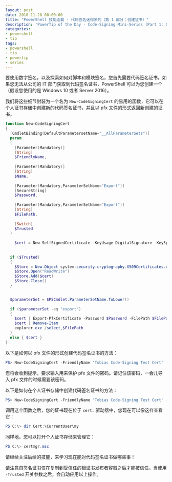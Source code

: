 ```yaml
---
layout: post
date: 2018-11-28 00:00:00
title: "PowerShell 技能连载 - 代码签名迷你系列（第 1 部分：创建证书）"
description: 'PowerTip of the Day - Code-Signing Mini-Series (Part 1: Creating Certs)'
categories:
- powershell
- tip
tags:
- powershell
- tip
- powertip
- series
---
```

要使用数字签名，以及探索如何对脚本和模块签名，您首先需要代码签名证书。如果您无法从公司的 IT 部门获取到代码签名证书，PowerShell 可以为您创建一个（假设您使用的是 Windows 10 或者 Server 2016）。

我们将这些细节封装为一个名为 `New-CodeSigningCert` 的易用的函数，它可以在个人证书存储中创建新的代码签名证书，并且以 pfx 文件的形式返回新创建的证书。

```powershell
function New-CodeSigningCert
{
  [CmdletBinding(DefaultParametersetName="__AllParameterSets")]
  param
  (
    [Parameter(Mandatory)]
    [String]
    $FriendlyName,
    
    [Parameter(Mandatory)]
    [String]
    $Name,
    
    [Parameter(Mandatory,ParameterSetName="Export")]
    [SecureString]
    $Password,
    
    [Parameter(Mandatory,ParameterSetName="Export")]
    [String]
    $FilePath,
    
    [Switch]
    $Trusted
  )
  
    $cert = New-SelfSignedCertificate -KeyUsage DigitalSignature -KeySpec Signature -FriendlyName $FriendlyName -Subject "CN=$Name" -KeyExportPolicy ExportableEncrypted -CertStoreLocation Cert:\CurrentUser\My -NotAfter (Get-Date).AddYears(5) -TextExtension @('2.5.29.37={text}1.3.6.1.5.5.7.3.3')
  
  
  if ($Trusted)
  {
    $Store = New-Object system.security.cryptography.X509Certificates.x509Store("Root", "CurrentUser")
    $Store.Open("ReadWrite")
    $Store.Add($cert)
    $Store.Close()
  }


  $parameterSet = $PSCmdlet.ParameterSetName.ToLower()
  
  if ($parameterSet -eq "export")
  {
    $cert | Export-PfxCertificate -Password $Password -FilePath $FilePath
    $cert | Remove-Item
    explorer.exe /select,$FilePath
  }
  else { $cert }
}
```

以下是如何以 pfx 文件的形式创建代码签名证书的方法：

```powershell
PS> New-CodeSigningCert -FriendlyName 'Tobias Code-Signing Test Cert' -Name TobiasCS -FilePath "$home\desktop\myCert.pfx" 
```

您将会收到提示，要求输入用来保护 pfx 文件的密码。请记住该密码，一会儿导入 pfx 文件的时候需要该密码。

以下是如何在个人证书存储中创建代码签名证书的方法：

```powershell
PS> New-CodeSigningCert -FriendlyName 'Tobias Code-Signing Test Cert' -Name TobiasCS -Trusted 
```

调用这个函数之后，您的证书现在位于 `cert:` 驱动器中，您现在可以像这样查看它：

```powershell
PS C:\> dir Cert:\CurrentUser\my  
```

同样地，您可以打开个人证书存储来管理它：

```powershell
PS C:\> certmgr.msc
```

请继续关注后续的技能，来学习现在能对代码签名证书做哪些事！

请注意自签名证书仅在复制到受信任的根证书发布者容器之后才能被信任。当使用 `-Trusted` 开关参数之后，会自动应用以上操作。

<!--本文国际来源：[Code-Signing Mini-Series (Part 1: Creating Certs)](https://community.idera.com/database-tools/powershell/powertips/b/tips/posts/code-signing-mini-series-part-1-creating-certs)-->
